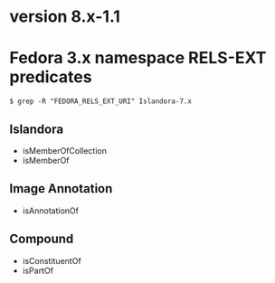 # version 8.x-1.1

# Fedora 3.x namespace RELS-EXT predicates

`$ grep -R "FEDORA_RELS_EXT_URI" Islandora-7.x`

## Islandora

* isMemberOfCollection
* isMemberOf

## Image Annotation

* isAnnotationOf

## Compound

* isConstituentOf
* isPartOf
